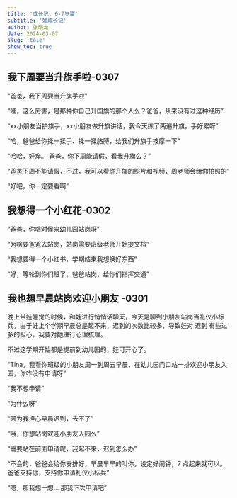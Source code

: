 ```yaml
---
title: '成长记: 6-7岁篇'
subtitle: '娃成长记'
author: 张晓龙
date: 2024-03-07
slug: 'tale'
show_toc: true
---
```


## 我下周要当升旗手啦-0307

“爸爸，我下周要当升旗手啦”

“哇，这么厉害，是那种你自己升国旗的那个人么？爸爸，从来没有过这种经历”

“xx小朋友当护旗手，xx小朋友做升旗讲话，我今天练了两遍升旗，手好累呀”

“哈，爸爸给你揉一揉手、揉一揉胳膊，给我们升旗手按摩一下”

“哈哈，好痒。 爸爸，你下周能请假，看我升旗么？”

“爸爸下周不能请假，不过，我可以看你升旗的照片和视频，周老师会给你拍照的”

“好吧，你一定要看啊”

## 我想得一个小红花-0302

“爸爸，你啥时候来幼儿园站岗呀”

“为啥要爸爸去站岗，站岗需要班级老师开始提文档”

“我想要得一个小红书，学期结束我想换好东西”

“好，等轮到你们班了，爸爸站岗，给你们指挥交通”

## 我也想早晨站岗欢迎小朋友 -0301

晚上带娃睡觉的时候，和娃进行悄悄话聊天，今天是聊到小朋友站岗当礼仪小标兵，由于娃上个学期早晨总是起不来，迟到的次数比较多，导致娃对 迟到 有些过多的担心，我要对她进行心理梳理。

不过这学期开始都是提前到幼儿园的，娃可开心了。

“Tina，我看你班级的小朋友周一到周五早晨，在幼儿园门口站一排欢迎小朋友入园，你咋没有申请呀”

“我不想申请”

“为什么呀”

“因为我担心早晨迟到，去不了”

“哦，你想站岗欢迎小朋友入园么”

“需要站在前面申请呢，我起不来，迟到怎么办”

“不会的，爸爸会给你安排好，早晨早早的叫你，设定好闹钟，7 点起来就可以。爸爸支持你，支持你申请礼仪小标兵”

“嗯，那我想一想... 那我下次申请吧”